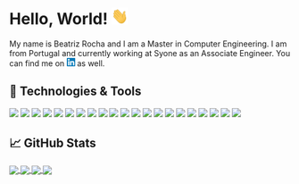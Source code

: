 # Hello, World! <img src="wave.gif" width="30px" height="30px" />

My name is Beatriz Rocha and I am a Master in Computer Engineering. I am from Portugal and currently working at Syone as an Associate Engineer. You can find me on [![LinkedIn][1]][2] as well.

## 🔧 Technologies & Tools
![](https://img.shields.io/badge/Code-C-informational?style=flat&logo=c&logoColor=white&color=ae81ce)
![](https://img.shields.io/badge/Code-Haskell-informational?style=flat&logo=haskell&logoColor=white&color=ae81ce)
![](https://img.shields.io/badge/Code-Python-informational?style=flat&logo=python&logoColor=white&color=ae81ce)
![](https://img.shields.io/badge/Code-R-informational?style=flat&logo=r&logoColor=white&color=ae81ce)
![](https://img.shields.io/badge/DB-MongoDB-informational?style=flat&logo=mongodb&logoColor=white&color=ae81ce)
![](https://img.shields.io/badge/DB-MySQL-informational?style=flat&logo=mysql&logoColor=white&color=ae81ce)
![](https://img.shields.io/badge/DB-Neo4j-informational?style=flat&logo=neo4j&logoColor=white&color=ae81ce)
![](https://img.shields.io/badge/DB-Oracle-informational?style=flat&logo=oracle&logoColor=white&color=ae81ce)
![](https://img.shields.io/badge/DB-PostreSQL-informational?style=flat&logo=postgresql&logoColor=white&color=ae81ce)
![](https://img.shields.io/badge/OS-Linux-informational?style=flat&logo=linux&logoColor=white&color=ae81ce)
![](https://img.shields.io/badge/OS-macOS-informational?style=flat&logo=macos&logoColor=white&color=ae81ce)
![](https://img.shields.io/badge/Tool-FastAPI-informational?style=flat&logo=fastapi&logoColor=white&color=ae81ce)
![](https://img.shields.io/badge/Tool-Git-informational?style=flat&logo=git&logoColor=white&color=ae81ce)
![](https://img.shields.io/badge/Tool-NumPy-informational?style=flat&logo=numpy&logoColor=white&color=ae81ce)
![](https://img.shields.io/badge/Tool-pandas-informational?style=flat&logo=pandas&logoColor=white&color=ae81ce)
![](https://img.shields.io/badge/Tool-PowerBI-informational?style=flat&logo=powerbi&logoColor=white&color=ae81ce)
![](https://img.shields.io/badge/Tool-scikit-learn-informational?style=flat&logo=scikit-learn&logoColor=white&color=ae81ce)
![](https://img.shields.io/badge/Tool-SciPy-informational?style=flat&logo=scipy&logoColor=white&color=ae81ce)
![](https://img.shields.io/badge/Tool-spaCy-informational?style=flat&logo=spacy&logoColor=white&color=ae81ce)
![](https://img.shields.io/badge/Tool-Tableau-informational?style=flat&logo=tableau&logoColor=white&color=ae81ce)
![](https://img.shields.io/badge/Tool-TensorFlow-informational?style=flat&logo=tensorflow&logoColor=white&color=ae81ce)

## &#x1f4c8; GitHub Stats

<a href="https://github.com/MartinHeinz/MartinHeinz">
  <img align="center" src="https://github-readme-stats.vercel.app/api/top-langs/?username=beatrizfrocha&theme=material-palenight" />
</a>
<a href="https://github.com/MartinHeinz/MartinHeinz">
  <img align="center" src="https://github-readme-stats.vercel.app/api?username=beatrizfrocha&hide=contribs,prs&theme=material-palenight"/>
</a>

<a href="https://github.com/MartinHeinz/MartinHeinz">
  <img align="center" src="https://github-readme-stats.vercel.app/api/pin/?username=beatrizfrocha&theme=material-palenight&repo=python-introduction" />
</a>


<a href="https://github.com/MartinHeinz/MartinHeinz">
  <img align="center" src="https://github-readme-stats.vercel.app/api/pin/?username=beatrizfrocha&theme=material-palenight&repo=pandas-tutorial" />
</a>    

<!-- icons -->

[1]: linkedin.png


<!-- links to social media accounts -->

[2]: https://www.linkedin.com/in/beatrizfrocha/